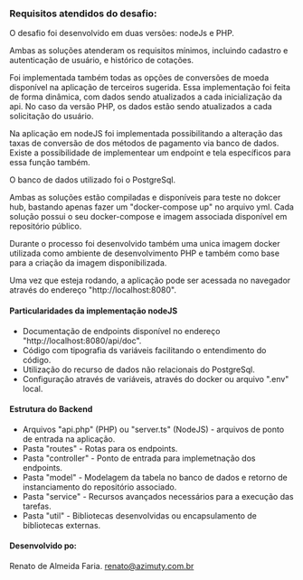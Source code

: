 ### Requisitos atendidos do desafio:

O desafio foi desenvolvido em duas versões: nodeJs e PHP.

Ambas as soluções atenderam os requisitos mínimos, incluindo cadastro e autenticação de usuário, e histórico de cotações.

Foi implementada também todas as opções de conversões de moeda disponível na aplicação de terceiros sugerida.
Essa implementação foi feita de forma dinâmica, com dados sendo atualizados a cada inicialização da api.
No caso da versão PHP, os dados estão sendo atualizados a cada solicitação do usuário.

Na aplicação em nodeJS foi implementada possibilitando a alteração das taxas de conversão de dos métodos de pagamento via banco de dados.
Existe a possibilidade de implementear um endpoint e tela específicos para essa função também.

O banco de dados utilizado foi o PostgreSql.

Ambas as soluções estão compiladas e disponíveis para teste no dokcer hub, bastando apenas fazer um "docker-compose up" no arquivo yml.
Cada solução possui o seu docker-compose e imagem associada disponível em repositório público.

Durante o processo foi desenvolvido também uma unica imagem docker utilizada como ambiente de desenvolvimento PHP e também como base para a criação da imagem disponibilizada.

Uma vez que esteja rodando, a aplicação pode ser acessada no navegador através do endereço "http://localhost:8080".

#### Particularidades da implementação nodeJS

- Documentação de endpoints disponível no endereço "http://localhost:8080/api/doc".
- Código com tipografia ds variáveis facilitando o entendimento do código.
- Utilização do recurso de dados não relacionais do PostgreSql.
- Configuração através de variáveis, através do docker ou arquivo ".env" local.

#### Estrutura do Backend

- Arquivos "api.php" (PHP) ou "server.ts" (NodeJS) - arquivos de ponto de entrada na aplicação.
- Pasta "routes" - Rotas para os endpoints.
- Pasta "controller" - Ponto de entrada para implemetnação dos endpoints.
- Pasta "model" - Modelagem da tabela no banco de dados e retorno de instanciamento do repositório associado.
- Pasta "service" - Recursos avançados necessários para a execução das tarefas.
- Pasta "util" - Bibliotecas desenvolvidas ou encapsulamento de bibliotecas externas.

#### Desenvolvido po:

Renato de Almeida Faria.
renato@azimuty.com.br
